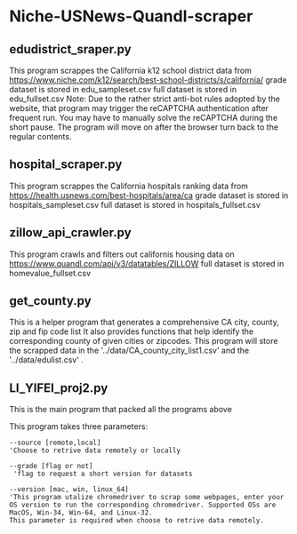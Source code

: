 # Niche-USNews-Quandl-scraper

## edudistrict_sraper.py

This program scrappes the California k12 school district data from https://www.niche.com/k12/search/best-school-districts/s/california/
grade dataset is stored in edu_sampleset.csv
full dataset is stored in edu_fullset.csv
Note: Due to the rather strict anti-bot rules adopted by the website, that program may trigger the reCAPTCHA authentication after frequent run. You may have to manually solve the reCAPTCHA during the short pause. The program will move on after the browser turn back to the regular contents.

## hospital_scraper.py

This program scrappes the California hospitals ranking data from https://health.usnews.com/best-hospitals/area/ca
grade dataset is stored in hospitals_sampleset.csv
full dataset is stored in hospitals_fullset.csv

## zillow_api_crawler.py

This program crawls and filters out californis housing data on https://www.quandl.com/api/v3/datatables/ZILLOW
full dataset is stored in homevalue_fullset.csv

## get_county.py

This is a helper program that generates a comprehensive CA city, county, zip and fip code list
It also provides functions that help identify the corresponding county of given cities or zipcodes. 
This program will store the scrapped data in the '../data/CA_county_city_list1.csv' and the '../data/edulist.csv' .

## LI_YIFEI_proj2.py

This is the main program that packed all the programs above

This program takes three parameters:
    
    --source [remote,local]   
    'Choose to retrive data remotely or locally
    
    --grade [flag or not]   
     'flag to request a short version for datasets

    --version [mac, win, linux_64]  
    'This program utalize chromedriver to scrap some webpages, enter your OS version to run the corresponding chromedriver. Supported OSs are MacOS, Win-34, Win-64, and Linux-32.
    This parameter is required when choose to retrive data remotely.


